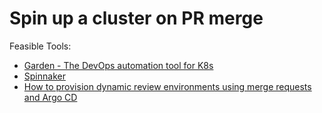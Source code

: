 # Spin up a cluster on PR merge

Feasible Tools:

* [Garden - The DevOps automation tool for K8s](https://garden.io/ "Garden - The DevOps automation tool for K8s")
* [Spinnaker](https://spinnaker.io/ "Spinnaker")
* [How to provision dynamic review environments using merge requests and Argo CD](https://about.gitlab.com/blog/2022/08/02/how-to-provision-reviewops/ "How to provision dynamic review environments using merge requests and Argo CD")
